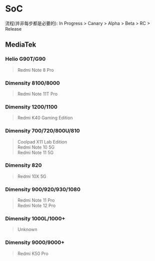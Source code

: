 # SoC
流程(并非每步都是必要的): In Progress > Canary > Alpha > Beta > RC > Release
## MediaTek
### Helio G90T/G90 <Badge type="tip" text="Release" />
> Redmi Note 8 Pro <Badge type="info" text="AOSP Android T" />
### Dimensity 8100/8000 <Badge type="tip" text="Release" />
> Redmi Note 11T Pro <Badge type="info" text="MIUI Android S & T" />  
### Dimensity 1200/1100 <Badge type="tip" text="Release" />
> Redmi K40 Gaming Edition <Badge type="info" text="MIUI Android T" />
### Dimensity 700/720/800U/810 <Badge type="danger" text="In Progress" />
> Coolpad X11 Lab Edition    
> Redmi Note 10 5G  
> Redmi Note 11 5G  
### Dimensity 820 <Badge type="danger" text="In Progess" />
> Redmi 10X 5G   
### Dimensity 900/920/930/1080 <Badge type="danger" text="In Progress" />
> Redmi Note 11 Pro  
> Redmi Note 12 Pro  
### Dimensity 1000L/1000+ <Badge type="danger" text=" In Progress" />
> Unknown
### Dimensity 9000/9000+ <Badge type="danger" text="In Progress" />
> Redmi K50 Pro

